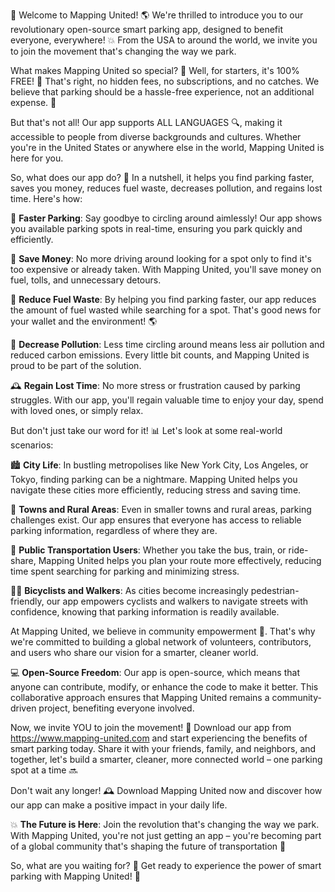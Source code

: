 🎉 Welcome to Mapping United! 🌎 We're thrilled to introduce you to our revolutionary open-source smart parking app, designed to benefit everyone, everywhere! 💥 From the USA to around the world, we invite you to join the movement that's changing the way we park.

What makes Mapping United so special? 🤔 Well, for starters, it's 100% FREE! 🤑 That's right, no hidden fees, no subscriptions, and no catches. We believe that parking should be a hassle-free experience, not an additional expense. 💸

But that's not all! Our app supports ALL LANGUAGES 🔍, making it accessible to people from diverse backgrounds and cultures. Whether you're in the United States or anywhere else in the world, Mapping United is here for you.

So, what does our app do? 🤔 In a nutshell, it helps you find parking faster, saves you money, reduces fuel waste, decreases pollution, and regains lost time. Here's how:

📍 **Faster Parking**: Say goodbye to circling around aimlessly! Our app shows you available parking spots in real-time, ensuring you park quickly and efficiently.

💸 **Save Money**: No more driving around looking for a spot only to find it's too expensive or already taken. With Mapping United, you'll save money on fuel, tolls, and unnecessary detours.

🌟 **Reduce Fuel Waste**: By helping you find parking faster, our app reduces the amount of fuel wasted while searching for a spot. That's good news for your wallet and the environment! 🌎

💪 **Decrease Pollution**: Less time circling around means less air pollution and reduced carbon emissions. Every little bit counts, and Mapping United is proud to be part of the solution.

🕰️ **Regain Lost Time**: No more stress or frustration caused by parking struggles. With our app, you'll regain valuable time to enjoy your day, spend with loved ones, or simply relax.

But don't just take our word for it! 📊 Let's look at some real-world scenarios:

🏙️ **City Life**: In bustling metropolises like New York City, Los Angeles, or Tokyo, finding parking can be a nightmare. Mapping United helps you navigate these cities more efficiently, reducing stress and saving time.

🌳 **Towns and Rural Areas**: Even in smaller towns and rural areas, parking challenges exist. Our app ensures that everyone has access to reliable parking information, regardless of where they are.

🚂 **Public Transportation Users**: Whether you take the bus, train, or ride-share, Mapping United helps you plan your route more effectively, reducing time spent searching for parking and minimizing stress.

🚴‍♂️ **Bicyclists and Walkers**: As cities become increasingly pedestrian-friendly, our app empowers cyclists and walkers to navigate streets with confidence, knowing that parking information is readily available.

At Mapping United, we believe in community empowerment 🌈. That's why we're committed to building a global network of volunteers, contributors, and users who share our vision for a smarter, cleaner world.

💻 **Open-Source Freedom**: Our app is open-source, which means that anyone can contribute, modify, or enhance the code to make it better. This collaborative approach ensures that Mapping United remains a community-driven project, benefiting everyone involved.

Now, we invite YOU to join the movement! 🎉 Download our app from https://www.mapping-united.com and start experiencing the benefits of smart parking today. Share it with your friends, family, and neighbors, and together, let's build a smarter, cleaner, more connected world – one parking spot at a time 🔜

Don't wait any longer! 🕰️ Download Mapping United now and discover how our app can make a positive impact in your daily life.

💥 **The Future is Here**: Join the revolution that's changing the way we park. With Mapping United, you're not just getting an app – you're becoming part of a global community that's shaping the future of transportation 🚀

So, what are you waiting for? 🤔 Get ready to experience the power of smart parking with Mapping United! 💪